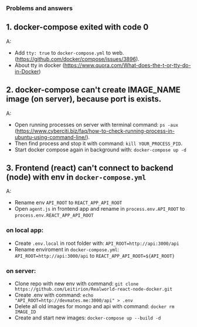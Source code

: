 ### Problems and answers

## 1. docker-compose exited with code 0
A: 
- Add ```tty: true``` to ```docker-compose.yml``` to web. (https://github.com/docker/compose/issues/3896). 
- About tty in docker (https://www.quora.com/What-does-the-t-or-tty-do-in-Docker)

## 2. docker-compose can't create IMAGE_NAME image (on server), because port is exists.
A: 
- Open running processes on server with terminal command: ```ps -aux``` (https://www.cyberciti.biz/faq/how-to-check-running-process-in-ubuntu-using-command-line/). 
- Then find process and stop it with command: ```kill YOUR_PROCESS_PID```.
- Start docker compose again in background with: ```docker-compose up -d```

## 3. Frontend (react) can't connect to backend (node) with env in ```docker-compose.yml```
A: 
- Rename env ```API_ROOT``` to ```REACT_APP_API_ROOT```
- Open ```agent.js``` in frontend app and rename in ```process.env.API_ROOT``` to ```process.env.REACT_APP_API_ROOT```

### on local app:
- Create ```.env.local``` in root folder with: ```API_ROOT=http://api:3000/api```
- Rename enviroment in ```docker-compose.yml```: ```API_ROOT=http://api:3000/api``` to ```REACT_APP_API_ROOT=${API_ROOT}```

### on server:
- Clone repo with new env with command: ```git clone https://github.com/Leitirion/Realworld-react-node-docker.git```
- Create .env with command: ```echo "API_ROOT=http://devmates.me:3000/api" > .env```
- Delete all old images for mongo and api with command: ```docker rm IMAGE_ID```
- Create and start new images: ```docker-compose up --build -d```